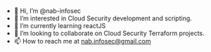 - 👋 Hi, I’m @nab-infosec
- 👀 I’m interested in Cloud Security development and scripting.
- 🌱 I’m currently learning reactJS
- 💞️ I’m looking to collaborate on Cloud Security Terraform projects.
- 📫 How to reach me at nab.infosec@gmail.com

<!---
nab-infosec/nab-infosec is a ✨ special ✨ repository because its `README.md` (this file) appears on your GitHub profile.
You can click the Preview link to take a look at your changes.
--->
